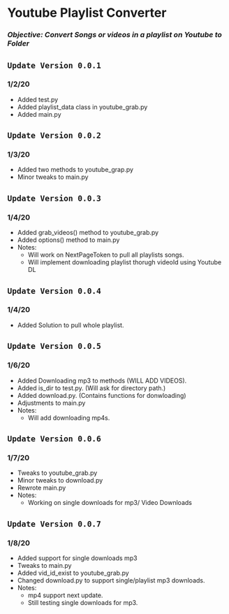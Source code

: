 # ****Youtube Playlist Converter****

### ***Objective: Convert Songs or videos in a playlist on Youtube to Folder***


## ```Update Version 0.0.1```
### 1/2/20
- Added test.py
- Added playlist_data class in youtube_grab.py 
- Added main.py

## ```Update Version 0.0.2```
### 1/3/20
- Added two methods to youtube_grap.py
- Minor tweaks to main.py

## ```Update Version 0.0.3```
### 1/4/20

- Added grab_videos() method to youtube_grab.py  
- Added options() method to main.py
- Notes: 
    - Will work on NextPageToken to pull all playlists songs.
    - Will implement downloading playlist thorugh videoId using Youtube DL 

## ```Update Version 0.0.4```
### 1/4/20

- Added Solution to pull whole playlist.

## ```Update Version 0.0.5```
### 1/6/20

- Added Downloading mp3 to methods (WILL ADD VIDEOS). 
- Added is_dir to test.py. (Will ask for directory path.)
- Added download.py. (Contains functions for donwloading)
- Adjustments to main.py
- Notes: 
    - Will add downloading mp4s. 

## ```Update Version 0.0.6```
### 1/7/20

- Tweaks to youtube_grab.py
- Minor tweaks to download.py
- Rewrote main.py
- Notes:
    - Working on single downloads for mp3/ Video Downloads 

## ```Update Version 0.0.7```
### 1/8/20

- Added support for single downloads mp3 
- Tweaks to main.py
- Added vid_id_exist to youtube_grab.py 
- Changed download.py to support single/playlist mp3 downloads.
- Notes: 
    - mp4 support next update. 
    - Still testing single downloads for mp3. 












